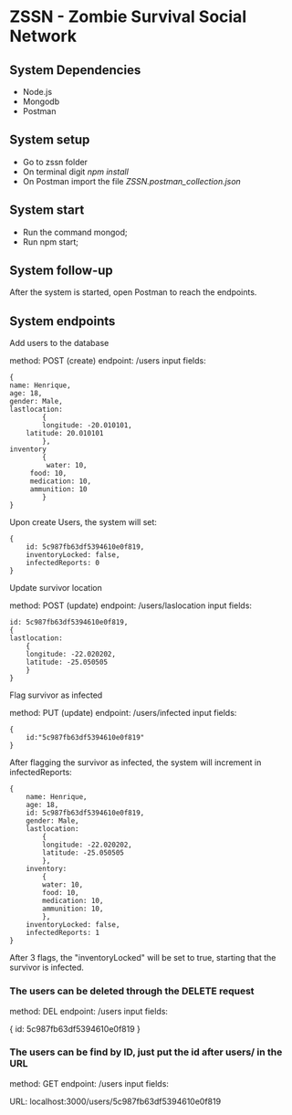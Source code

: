 # ZSSN - Zombie Survival Social Network

## System Dependencies
- Node.js
- Mongodb
- Postman

## System setup
- Go to zssn folder
- On terminal digit *npm install*
- On Postman import the file *ZSSN.postman_collection.json*

## System start
- Run the command mongod;
- Run npm start;

## System follow-up
After the system is started, open Postman to reach the endpoints.

## System endpoints

Add users to the database

method: POST (create)
endpoint: /users
input fields:

	{
	name: Henrique,
	age: 18,
	gender: Male,
	lastlocation:
    		{
      		longitude: -20.010101,
		latitude: 20.010101
    		},
	inventory
    		{
     		 water: 10,
		 food: 10,
		 medication: 10,
		 ammunition: 10
    		}
	}
  
Upon create Users, the system will set:

	{
		id: 5c987fb63df5394610e0f819,
		inventoryLocked: false,
		infectedReports: 0
	}
  
Update survivor location

method: POST (update)
endpoint: /users/laslocation
input fields:

	id: 5c987fb63df5394610e0f819,
	{
	lastlocation:
		{
		longitude: -22.020202,
		latitude: -25.050505
		}
	}
	
Flag survivor as infected

method: PUT (update)
endpoint: /users/infected
input fields:

	{
		id:"5c987fb63df5394610e0f819"
	}
  
After flagging the survivor as infected, the system will increment in infectedReports:

	{
		name: Henrique,
		age: 18,
		id: 5c987fb63df5394610e0f819,
		gender: Male,
		lastlocation: 
			{
			longitude: -22.020202,
			latitude: -25.050505
			},
		inventory:
			{
			water: 10,
			food: 10,
		 	medication: 10,
		 	ammunition: 10,
			},
		inventoryLocked: false,
		infectedReports: 1
	}
  
After 3 flags, the "inventoryLocked" will be set to true, starting that the survivor is infected.

### The users can be deleted through the DELETE request

method: DEL
endpoint: /users
input fields:

{
	id: 5c987fb63df5394610e0f819
}

### The users can be find by ID, just put the id after users/ in the URL

method: GET
endpoint: /users
input fields:

URL: localhost:3000/users/5c987fb63df5394610e0f819

